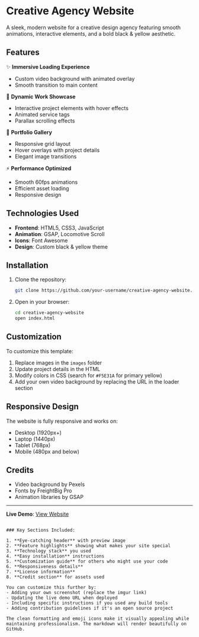 
# Creative Agency Website


A sleek, modern website for a creative design agency featuring smooth animations, interactive elements, and a bold black & yellow aesthetic.

## Features

✨ **Immersive Loading Experience**  
- Custom video background with animated overlay
- Smooth transition to main content

🎨 **Dynamic Work Showcase**  
- Interactive project elements with hover effects
- Animated service tags
- Parallax scrolling effects

📸 **Portfolio Gallery**  
- Responsive grid layout
- Hover overlays with project details
- Elegant image transitions

⚡ **Performance Optimized**  
- Smooth 60fps animations
- Efficient asset loading
- Responsive design

## Technologies Used

- **Frontend**: HTML5, CSS3, JavaScript
- **Animation**: GSAP, Locomotive Scroll
- **Icons**: Font Awesome
- **Design**: Custom black & yellow theme

## Installation

1. Clone the repository:
   ```bash
   git clone https://github.com/your-username/creative-agency-website.git
   ```

2. Open in your browser:
   ```bash
   cd creative-agency-website
   open index.html
   ```

## Customization

To customize this template:

1. Replace images in the `images` folder
2. Update project details in the HTML
3. Modify colors in CSS (search for `#F5E31A` for primary yellow)
4. Add your own video background by replacing the URL in the loader section

## Responsive Design

The website is fully responsive and works on:
- Desktop (1920px+)
- Laptop (1440px)
- Tablet (768px)
- Mobile (480px and below)

## Credits

- Video background by Pexels
- Fonts by FreightBig Pro
- Animation libraries by GSAP

---

**Live Demo**: [View Website]([https://your-domain.com](https://creative-agency-landing.vercel.app/))  
```

### Key Sections Included:

1. **Eye-catching header** with preview image
2. **Feature highlights** showing what makes your site special
3. **Technology stack** you used
4. **Easy installation** instructions
5. **Customization guide** for others who might use your code
6. **Responsiveness details**
7. **License information**
8. **Credit section** for assets used

You can customize this further by:
- Adding your own screenshot (replace the imgur link)
- Updating the live demo URL when deployed
- Including specific instructions if you used any build tools
- Adding contribution guidelines if it's an open source project

The clean formatting and emoji icons make it visually appealing while maintaining professionalism. The markdown will render beautifully on GitHub.
